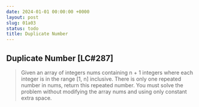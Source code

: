 ```yaml
---
date: 2024-01-01 00:00:00 +0000
layout: post
slug: 01a03
status: todo
title: Duplicate Number
---
```


## Duplicate Number [LC#287]
> Given an array of integers nums containing n + 1 integers where each integer is in the range [1, n] inclusive. There is only one repeated number in nums, return this repeated number. You must solve the problem without modifying the array nums and using only constant extra space.